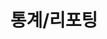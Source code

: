 ---
title: "통계/리포팅"
linkTitle: "통계/리포팅"
description: "통계/리포팅"
url: /common-component/statistics-reporting/
menu:
  depth:
    weight: 4
    parent: "common-component"
    identifier: "statistics-reporting"
---
